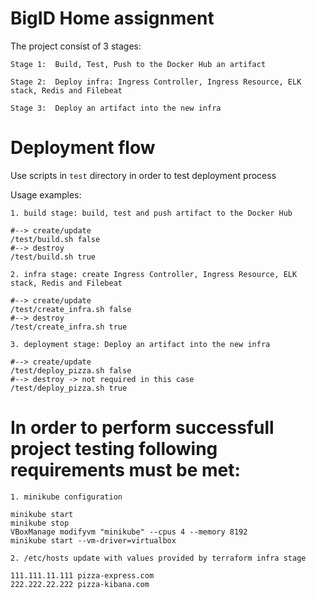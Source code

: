# BigID Home assignment
The project consist of 3 stages:

`Stage 1:  Build, Test, Push to the Docker Hub an artifact`

`Stage 2:  Deploy infra: Ingress Controller, Ingress Resource, ELK stack, Redis and Filebeat`

`Stage 3:  Deploy an artifact into the new infra`

# Deployment flow
Use scripts in `test` directory in order to test deployment process

Usage examples:

`1. build stage: build, test and push artifact to the Docker Hub`
```shell
#--> create/update
/test/build.sh false
#--> destroy
/test/build.sh true
```
`2. infra stage: create Ingress Controller, Ingress Resource, ELK stack, Redis and Filebeat`
```shell
#--> create/update
/test/create_infra.sh false
#--> destroy
/test/create_infra.sh true
```
`3. deployment stage: Deploy an artifact into the new infra`
```shell
#--> create/update
/test/deploy_pizza.sh false
#--> destroy -> not required in this case
/test/deploy_pizza.sh true
```


# In order to perform successfull project testing following requirements must be met:
`1. minikube configuration`
```shell
minikube start
minikube stop
VBoxManage modifyvm "minikube" --cpus 4 --memory 8192
minikube start --vm-driver=virtualbox
```
`2. /etc/hosts update with values provided by terraform infra stage`
```shell
111.111.11.111 pizza-express.com
222.222.22.222 pizza-kibana.com
```
